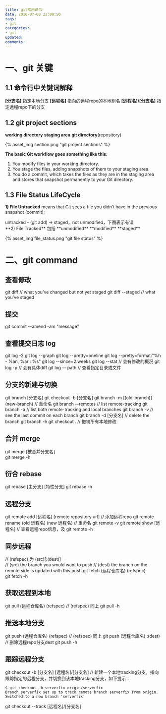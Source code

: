 ```yaml
---
title: git常用命令
date: 2016-07-03 23:00:50
tags: 
- git
categories: 
- git
updated:
comments:
---
```


# 一、git 关键

## 1.1 命令行中关键词解释
**[分支名]** 指定本地分支
**[远程名]** 指向的远程repo的本地别名
**[远程名]/[分支名]** 指定远程repo下的分支

## 1.2 git project sections

**working directory** 
**staging area**
**git directory**(repository)

{% asset_img section.png "git project sections" %}

**The basic Git workflow goes something like this:**
1) You modify files in your working directory.
2) You stage the files, adding snapshots of them to your staging area.
3) You do a commit, which takes the files as they are in the staging area and stores that snapshot permanently to your Git directory.

## 1.3 File Status LifeCycle
**1) File Untracked** means that Git sees a file you didn’t have in the previous snapshot (commit);
<div>untracked - (git add) -> staged，not unmodified，下图表示有误</div> 
**2) File Tracked** 包括 **unmodified** **modified** **staged**

{% asset_img file_status.png "git file status" %}


# 二、git command

## 查看修改
git diff // what you’ve changed but not yet staged
git diff --staged   // what you’ve staged

## 提交
git commit \-\-amend -am "message"

## 查看提交日志 log
git log -2
git log --graph
git log --pretty=oneline
git log --pretty=format:"%h - %an, %ar : %s"
git log --since=2.weeks
git log --stat  // 会有修改的概况
git log -p // 会有具体diff
git log -- path // 查看指定目录或文件


## 分支的新建与切换
git branch [分支名]
git checkout -b [分支名]
git branch -m [(old-branch)] (new-branch)  // 重命名
git branch --remotes // list remote-tracking
git branch -a  // list both remote-tracking and local branches
git branch -v  // see the last commit on each branch
git branch -d [分支名] // delete the branch
git branch -h
git checkout . // 撤销所有本地修改 

## 合并 merge
git merge [被合并分支名]  
git merge -h

## 衍合 rebase 
git rebase [主分支] [特性分支] 
git rebase -h

## 远程分支
git remote add [远程名] [remote repository url]  // 添加远程repo
git remote rename (old 远程名) (new 远程名)  // 重命名
git remote -v
git remote show [远程名]  // 查看远程repo信息，及
git remote -h

## 同步远程
//  (refspec) 为 (src)[:(dest)]  
// (src) the branch you would want to push
// (dest) the branch on the remote side is updated with this push
git fetch (远程仓库名) \(refspec)  
git fetch -h

## 获取远程到本地
git pull (远程仓库名) (refspec)  // (refspec) 同上
git pull -h

## 推送本地分支
git push (远程仓库名) \(refspec\)  // \(refspec\) 同上
git push (远程仓库名) :(dest)  // 删除远程repo分支dest
git push -h

## 跟踪远程分支
git checkout -b [分支名] [远程名]/[分支名] // 新建一个本地tracking分支，指向跟踪指定的远程分支，并切换到该本地tracking分支，如下提示：
```git
$ git checkout -b serverfix origin/serverfix
Branch serverfix set up to track remote branch serverfix from origin.
Switched to a new branch 'serverfix'
```
git checkout --track [远程名]/[分支名]

